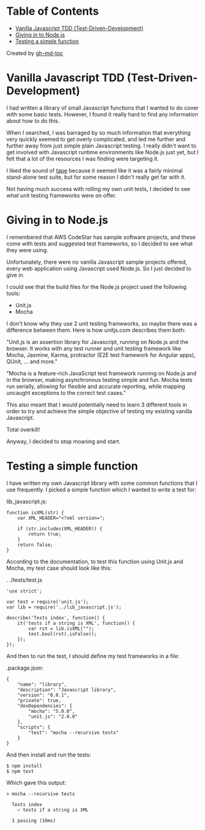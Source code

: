 
Table of Contents
=================

   * [Vanilla Javascript TDD (Test-Driven-Development)](#vanilla-javascript-tdd-test-driven-development)
   * [Giving in to Node.js](#giving-in-to-nodejs)
   * [Testing a simple function](#testing-a-simple-function)

Created by [gh-md-toc](https://github.com/ekalinin/github-markdown-toc)



# Vanilla Javascript TDD (Test-Driven-Development)
I had written a library of small Javascript functions that I wanted to do cover
with some basic tests. However, I found it really hard to find any information
about how to do this.

When I searched, I was barraged by so much information that everything very
quickly seemed to get overly complicated, and led me further and further away
from just simple plain Javascript testing. I really didn't want to get involved
with Javascript runtime environments like Node.js just yet, but I felt that a
lot of the resources I was finding were targeting it.

I liked the sound of [tape](https://github.com/substack/tape) because it seemed
like it was a fairly minimal stand-alone test suite, but for some reason I
didn't really get far with it.

Not having much success with rolling my own unit tests, I decided to see what
unit testing frameworks were on offer.

# Giving in to Node.js

I remembered that AWS CodeStar has sample software projects, and these come
with tests and suggested test frameworks, so I decided to see what they were
using.

Unfortunately, there were no vanilla Javascript sample projects offered, every
web application using Javascript used Node.js. So I just decided to give in.

I could see that the build files for the Node.js project used the following
tools:
- Unit.js
- Mocha

I don't know why they use 2 unit testing frameworks, so maybe there was a
difference between them. Here is how unitjs.com describes them both:

"Unit.js is an assertion library for Javascript, running on Node.js and the
browser. It works with any test runner and unit testing framework like Mocha,
Jasmine, Karma, protractor (E2E test framework for Angular apps), QUnit, ...
and more."

"Mocha is a feature-rich JavaScript test framework running on Node.js and in the
browser, making asynchronous testing simple and fun. Mocha tests run serially,
allowing for flexible and accurate reporting, while mapping uncaught exceptions
to the correct test cases."

This also meant that I would potentially need to learn 3 different tools in order
to try and achieve the simple objective of testing my existing vanilla
Javascript.

Total overkill!

Anyway, I decided to stop moaning and start.

# Testing a simple function

I have written my own Javascript library with some common functions that I use
frequently. I picked a simple function which I wanted to write a test for:

lib_javascript.js:
```
function isXML(str) {
	var XML_HEADER="<?xml version=";

	if (str.includes(XML_HEADER)) {
		return true;
	}
	return false;
}
```

According to the documentation, to test this function using Unit.js and Mocha,
my test case should look like this:

. ./tests/test.js
```
'use strict'; 
 
var test = require('unit.js'); 
var lib = require('../lib_javascript.js'); 
 
describe('Tests index', function() { 
	it('tests if a string is XML', function() { 
		var rst = lib.isXML("");
		test.bool(rst).isFalse();
	}); 
}); 
```

And then to run the test, I should define my test frameworks in a file:

.package.json:
```
{ 
    "name": "library", 
    "description": "Javascript library", 
    "version": "0.0.1", 
    "private": true, 
    "devDependencies": { 
        "mocha": "5.0.0", 
        "unit.js": "2.0.0" 
    }, 
    "scripts": { 
        "test": "mocha --recursive tests" 
    } 
}
```

And then install and run the tests:
```
$ npm install
$ npm test
```

Which gave this output:
```
> mocha --recursive tests

  Tests index
    ✓ tests if a string is XML

  1 passing (10ms)
```
